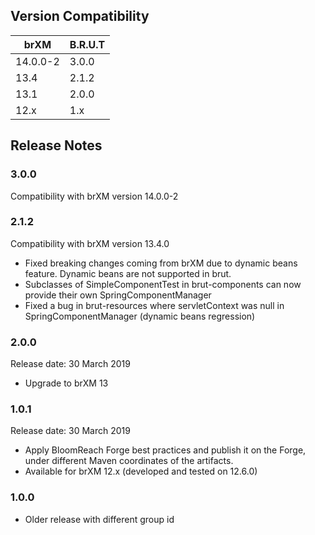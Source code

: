 <!--
  Copyright 2017-2019 BloomReach Inc. (http://www.bloomreach.com)

  Licensed under the Apache License, Version 2.0 (the "License");
  you may not use this file except in compliance with the License.
  You may obtain a copy of the License at

   http://www.apache.org/licenses/LICENSE-2.0

  Unless required by applicable law or agreed to in writing, software
  distributed under the License is distributed on an "AS IS" BASIS,
  WITHOUT WARRANTIES OR CONDITIONS OF ANY KIND, either express or implied.
  See the License for the specific language governing permissions and
  limitations under the License.
  -->

## Version Compatibility

| brXM | B.R.U.T |
| --------------------- |-----------| 
| 14.0.0-2              | 3.0.0       |
| 13.4                  | 2.1.2       |
| 13.1                  | 2.0.0       |
| 12.x                  | 1.x       |

## Release Notes

### 3.0.0
Compatibility with brXM version 14.0.0-2

### 2.1.2
Compatibility with brXM version 13.4.0

* Fixed breaking changes coming from brXM due to dynamic beans feature. Dynamic beans are not supported in brut.
* Subclasses of SimpleComponentTest in brut-components can now provide their own SpringComponentManager
* Fixed a bug in brut-resources where servletContext was null in SpringComponentManager (dynamic beans regression)

### 2.0.0  

<p class="smallinfo">Release date: 30 March 2019</p>

+ Upgrade to brXM 13

### 1.0.1  

<p class="smallinfo">Release date: 30 March 2019</p>

+ Apply BloomReach Forge best practices and publish it on the Forge, under different Maven coordinates of the artifacts.
+ Available for brXM 12.x (developed and tested on 12.6.0)

### 1.0.0
+ Older release with different group id